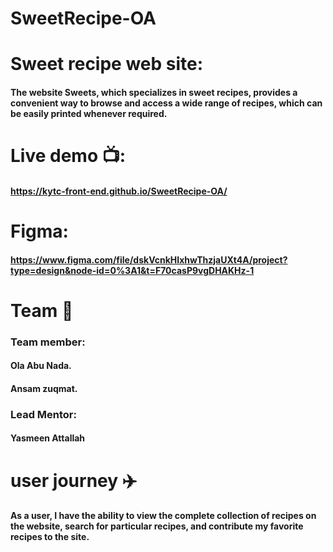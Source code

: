 # SweetRecipe-OA
# Sweet recipe web site:
#### The website Sweets, which specializes in sweet recipes, provides a convenient way to browse and access a wide range of recipes, which can be easily printed whenever required.
# Live demo 📺:
#### https://kytc-front-end.github.io/SweetRecipe-OA/
# Figma:
#### https://www.figma.com/file/dskVcnkHIxhwThzjaUXt4A/project?type=design&node-id=0%3A1&t=F70casP9vgDHAKHz-1
# Team 👥
### Team member:
#### Ola Abu Nada.
#### Ansam zuqmat.
### Lead Mentor:
#### Yasmeen Attallah
# user journey ✈️
#### As a user, I have the ability to view the complete collection of recipes on the website, search for particular recipes, and contribute my favorite recipes to the site.
